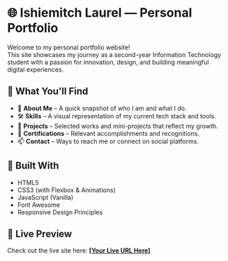 # 🌐 Ishiemitch Laurel — Personal Portfolio

Welcome to my personal portfolio website!  
This site showcases my journey as a second-year Information Technology student with a passion for innovation, design, and building meaningful digital experiences.

## 🚀 What You'll Find

- 👤 **About Me** – A quick snapshot of who I am and what I do.
- 🛠️ **Skills** – A visual representation of my current tech stack and tools.
- 📁 **Projects** – Selected works and mini-projects that reflect my growth.
- 🧾 **Certifications** – Relevant accomplishments and recognitions.
- 📫 **Contact** – Ways to reach me or connect on social platforms.

## 🔧 Built With

- HTML5
- CSS3 (with Flexbox & Animations)
- JavaScript (Vanilla)
- Font Awesome
- Responsive Design Principles

## 📸 Live Preview

Check out the live site here: **[[Your Live URL Here](https://website-portfolio-cy2f.vercel.app/)]**  
